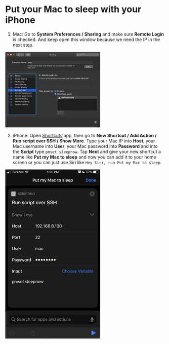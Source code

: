 # Put your Mac to sleep with your iPhone

1. Mac: Go to **System Preferences / Sharing** and make sure **Remote Login** is checked. And keep open this window because we need the IP in the next step.

<img src="macos-systempreferences-sharing.jpg" alt="" width="300" />

2. iPhone: Open [Shortcuts](https://apps.apple.com/us/app/shortcuts/id915249334) app, then go to **New Shortcut / Add Action / Run script over SSH / Show More**.
Type your Mac IP into **Host**, your Mac username into **User**, your Mac password into **Password** and into the **Script** type `pmset sleepnow`.
Tap **Next** and give your new shortcut a name like **Put my Mac to sleep** and now you can add it to your home screen or you can just use Siri like `Hey Siri, run Put my Mac to sleep`.

<img src="ios-shortcuts-runscriptoverssh.png" alt="" width="300" />
